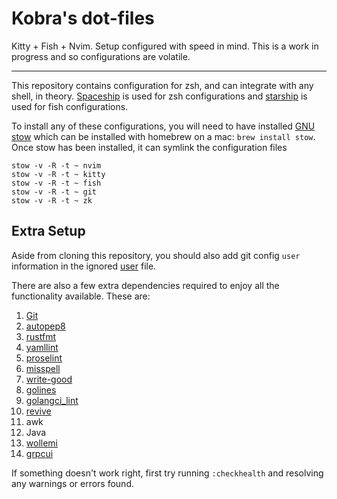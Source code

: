 # Kobra's dot-files
Kitty + Fish + Nvim. Setup configured with speed in mind.
This is a work in progress and so configurations are
volatile.

---

This repository contains configuration for zsh, and can integrate with
any shell, in theory. [Spaceship](https://github.com/spaceship-prompt/spaceship-prompt)
is used for zsh configurations and [starship](https://starship.rs/) is used for fish configurations.

To install any of these configurations, you will need to have installed [GNU stow](https://www.gnu.org/software/stow/)
which can be installed with homebrew on a mac: `brew install stow`. Once stow has been installed,
it can symlink the configuration files
```
stow -v -R -t ~ nvim
stow -v -R -t ~ kitty
stow -v -R -t ~ fish
stow -v -R -t ~ git
stow -v -R -t ~ zk
```

## Extra Setup
Aside from cloning this repository, you should also add git config `user` information in the ignored
[user](git/gituser) file.

There are also a few extra dependencies required to enjoy all the functionality available.
These are:
1. [Git](https://git-scm.com/book/en/v2/Getting-Started-Installing-Git)
2. [autopep8](https://pypi.org/project/autopep8/)
3. [rustfmt](https://github.com/rust-lang/rustfmt)
4. [yamllint](https://yamllint.readthedocs.io/en/stable/)
5. [proselint](https://github.com/amperser/proselint)
6. [misspell](https://github.com/client9/misspell)
7. [write-good](https://github.com/btford/write-good)
8. [golines](https://pkg.go.dev/github.com/wrype/golines)
9. [golangci_lint](https://golangci-lint.run/usage/install/)
10. [revive](https://github.com/mgechev/revive)
11. awk
12. Java
13. [wollemi](https://github.com/tcncloud/wollemi)
14. [grpcui](https://github.com/fullstorydev/grpcui)

If something doesn't work right, first try running `:checkhealth` and resolving any
warnings or errors found.
